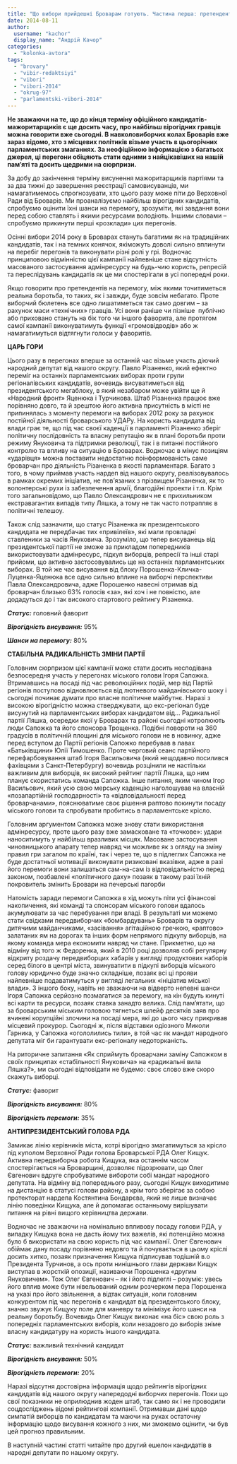 ```yaml
---
title: "Що вибори прийдешні Броварам готують. Частина перша: претенденти на перемогу"
date: 2014-08-11
author: 
  username: "kachor"
  display_name: "Андрій Качор"
categories: 
  - "kolonka-avtora"
tags: 
  - "brovary"
  - "vibir-redaktsiyi"
  - "vibori"
  - "vibori-2014"
  - "okrug-97"
  - "parlamentski-vibori-2014"
---
```


**Не зважаючи на те, що до кінця терміну офіційного кандидатів-мажоритарщиків є ще досить часу, про найбільш вірогідних гравців можна говорити вже сьогодні. В навколовиборчих колах Броварів вже зараз відомо, хто з місцевих політиків візьме участь в цьогорічних парламентських змаганнях. За неофіційною інформацією з багатьох джерел, ці перегони обіцяють стати одними з найцікавіших на нашій пам’яті та досить щедрими на сюрпризи.**

За добу до закінчення терміну висунення мажоритарщиків партіями та за два тижні до завершення реєстрації самовисуванців, ми намагатимемось спрогнозувати, хто цього разу може піти до Верховної Ради від Броварів. Ми проаналізуємо найбільш вірогідних кандидатів, спробуємо оцінити їхні шанси на перемогу, зрозуміти, які завдання вони перед собою ставлять і якими ресурсами володіють. Іншими словами – спробуємо прикинути перші «розклади» цих перегонів.

Осінні вибори 2014 року в Броварах стануть багатими як на традиційних кандидатів, так і на темних конячок, якіможуть доволі сильно вплинути на перебіг перегонів та виконувати різні ролі у грі. Водночас принциповою відмінністю цієї кампанії найпевніше стане відсутність масованого застосування адмінресурсу на будь-чию користь, репресій та переслідувань кандидатів як це ми спостерігали в усі попередні роки.

Якщо говорити про претендентів на перемогу, між якими точитиметься реальна боротьба, то таких, як і завжди, буде зовсім небагато. Проте виборчий бюлетень все одно лишатиметься так само довгим – за рахунок маси «технічних» гравців. Усі вони раніше чи пізніше  публічно або приховано стануть на бік того чи іншого фаворита, але протягом самої кампанії виконуватимуть функції «громовідводів» або ж намагатимуться відтягнути голоси у фаворитів.

**ЦАРЬ ГОРИ**

Цього разу в перегонах вперше за останній час візьме участь діючий народний депутат від нашого округу. Павло Різаненко, який ефектно переміг на останніх парламентських виборах проти групи регіоналівських кандидатів, вочевидь висуватиметься від президентського мегаблоку, в який незабаром може увійти ще й «Народний фронт» Яценюка і Турчинова. Штаб Різаненка працює вже порівняно довго, та й зрештою його активна присутність в місті не припинялась з моменту перемоги на виборах 2012 року за рахунок постійної діяльності броварського УДАРу. На користь кандидата від влади грає те, що під час своєї каденції в парламенті Різаненко зберіг політичну послідовність та власну репутацію як в плані боротьби проти режиму Януковича та підтримки революції, так і в питанні постійного контролю та впливу на ситуацію в Броварах. Водночас в мінус позиціям «ударівця» можна поставити недостатню поінформованість саме броварчан про діяльність Різаненка в якості парламентаря. Багато з того, в чому приймав участь нардеп від нашого округу, реалізовувалось в рамках окремих ініціатив, не пов’язаних з прізвищем Різаненка, як то волонтерські рухи із забезпечення армії, благодійні проекти і т.п. Крім того загальновідомо, що Павло Олександрович не є прихильником екстравагантих випадів типу Ляшка, а тому не так часто потрапляє в політичні телешоу.

Також слід зазначити, що статус Різаненка як президентського кандидата не передбачає тих «привілеїв», які мали провладні ставленики за часів Януковича. Зрозуміло, що тепер висуванець від президентської партії не зможе за прикладом попередників використовувати адмінресурс, підкуп виборців, репресії та інші старі прийоми, що активно застосовувались ще на останніх парламентських виборах. В той же час висування від блоку Порошенка-Кличка-Луценка-Яценюка все одно сильно вплине на виборчі перспективи Павла Олександровича, адже Порошенко навесні отримав від броварчан близько 63% голосів «за», які хоч і не повністю, але додадуться до і так високого стартового рейтингу Різаненка.

**_Статус:_** головний фаворит

**_Вірогідність висування:_** 95%

**_Шанси на перемогу:_** 80%

**СТАБІЛЬНА РАДИКАЛЬНІСТЬ ЗМІНИ ПАРТІЇ**

Головним сюрпризом цієї кампанії може стати досить несподівана безпосередня участь у перегонах міського голови Ігоря Сапожка. Втримавшись на посаді під час революційних подій, мер від Партій регіонів поступово відновлюється від лютневого майданівського шоку і сьогодні починає думати про власне політичне майбутнє. Наразі з високою вірогідністю можна стверджувати, що екс-регіонал буде висунутий на парламентських виборах кандидатом від… Радикальної партії Ляшка, осередки якої у Броварах та районі сьогодні котролюють люди Сапожка та його спонсора Трощенка. Подібні повороти на 360 градусів в політичній площині для міського голови не в новинку, адже перед вступом до Партії регіонів Сапожко перебував в лавах «Батьківщини» Юлії Тимошенко. Проте черговий сеанс партійного перефарбовування штаб Ігоря Васильовича (який нещодавно посилився фахівцями з Санкт-Петербургу) вочевидь розцінили не настільки важливим для виборців, як високий рейтинг партії Ляшка, що ним планує скористатись команда Сапожка. Інше питання, яким чином Ігор Васильович, який усю свою мерську каденцію наголошував на власній «позапартійній господарності» та «відповідальності перед броварчанами», пояснюватиме своє рішення раптово покинути посаду міського голови та спробувати пробитись в парламентське крісло.

Головним аргументом Сапожка може знову стати використання адмінресурсу, проте цього разу вже замасковане та «точкове»: удари наноситимуть у найбільш вразливих місцях. Масоване застосування чиновницького апарату тепер навряд чи можливе як з огляду на зміну правил гри загалом по країні, так і через те, що в підлеглих Сапожка не буде достатньої мотивації виконувати ризиковані вказівки, адже в разі його перемоги вони залишаться сам-на-сам із відповідальністю перед законом, позбавлені «політичного даху» позаяк в такому разі їхній покровитель змінить Бровари на печерські пагорби

Натомість заради перемоги Сапожка в хід можуть піти усі фінансові накопичення, які команді та спонсорам міського голови вдалось акумулювати за час перебування при владі. В результаті ми можемо стати свідками передвиборчих «бомбардувань» Броварів та округу дитячими майданчиками, «засівання» агітаційною гречкою, «раптово» залатаних ям на дорогах та інших форм непрямого підкупу виборців, на якому команда мера економити навряд чи стане. Прикметно, що на відміну від того ж Федоренка, який в 2010 році дозволяв собі регулярну відкриту роздачу передвиборцих хабарів у вигляді продуктових наборів серед білого в центрі міста, звинуватити в підкупі виборців міського голову юридично буде значно складніше, позаяк всі ці прояви найпевніше подаватимуться у вигляді легальних «ініціатив міської влади». З іншого боку, навіть не зважаючи на відверто непевні шанси Ігоря Сапожка серйозно позмагатися за перемогу, на кін будуть кинуті всі карти та ресурси, позаяк ставка занадто велика. Слід пам’ятати, що за броварським міським головою тягнеться шлейф десятків заяв про вчинені корупційні злочини на посаді мера, які до цього часу прикривав місцевий прокурор. Сьогодні ж, після відставки одіозного Миколи Гарника, у Сапожка «огололились тили», в той час як мандат народного депутата міг би гарантувати екс-регіоналу недоторканість.

На риторичне запитання «Як сприймуть броварчани заміну Сапожком в своїх принципах «стабільності Януковича» на «радикальні вила Ляшка?», ми сьогодні відповідати не будемо: своє слово вже скоро скажуть виборці.

**_Статус:_** фаворит

**_Вірогідність висування:_** 80%

**_Вірогідність перемоги:_** 35%

**АНТИПРЕЗИДЕНТСЬКИЙ ГОЛОВА РДА**

Замикає лінію керівників міста, котрі вірогідно змагатимуться за крісло під куполом Верховної Ради голова Броварської РДА Олег Кищук. Активна передвиборча робота Кищука, яка останнім часом спостерігається на Броварщині, дозволяє підозрювати, що Олег Євгенович вдруге спробуватиме вибороти собі мандат народного депутата. На відміну від попереднього разу, сьогодні Кищук виходитиме на дистанцію в статусі голови району, а крім того зберігає за собою протекторат нардепа Костянтина Бондарєва, який не лише визначає лінію поведінки Кищука, але й допомагає останньому вирішувати питання на рівні вищого керівництва держави.

Водночас не зважаючи на номінально впливову посаду голови РДА, у випадку Кищука вона не дасть йому тих важелів, які потенційно можна було б використати на свою користь під час кампанії. Олег Євгенович обіймає дану посаду порівняно недовго та й почувається в цьому кріслі досить хитко, позаяк призначення Кищука підписував тодішній в.о Президента Турчинов, а ось проти нинішнього глави держави Кищук виступав в жорсткій опозиції, називаючи Порошенка «другим Януковичем». Тож Олег Євгенович – як і його підлеглі – розуміє: увесь його вплив може бути нівельований одним розчерком пера Порошенка на указі про його звільнення, а відтак ситуація, коли головним конкурентом під час перегонів є кандидат від президентського блоку, значно звужує Кищуку поле для маневру та мінімізує його шанси на реальну боротьбу. Вочевидь Олег Кищук виконає «на біс» свою роль з попередніх парламентських виборів, коли незадовго до виборів зніме власну кандидатуру на користь іншого кандидата.

**_Статус:_** важливий технічний кандидат

**_Вірогідність висування:_** 50%

**_Вірогідність перемоги:_** 20%

Наразі відсутня достовірна інформація щодо рейтингів вірогідних кандидатів від нашого округу напередодні виборчих перегонів. Поки що свої показники не оприлюднив жоден штаб, так само як і не проводили соцдосліджень відомі рейтингові компанії. Отримавши дані щодо симпатій виборців по кандидатам та маючи на руках остаточну інформацію щодо висування кожного з них, ми зможемо оцінити, чи був цей прогноз правильним.

В наступній частині статті читайте про другий ешелон кандидатів в народні депутати по нашому округу.
